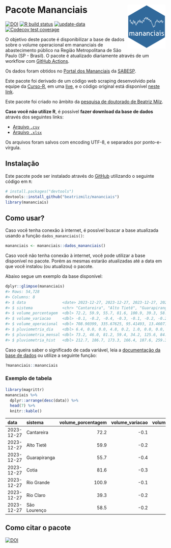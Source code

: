 
<!-- README.md is generated from README.Rmd. Please edit that file -->

# Pacote Mananciais <img src="man/figures/hexlogo.png" align="right" width = "120px"/>

<!-- badges: start -->

[![DOI](https://zenodo.org/badge/DOI/10.5281/zenodo.4733056.svg)](https://doi.org/10.5281/zenodo.4733056)
[![R build
status](https://github.com/beatrizmilz/mananciais/workflows/R-CMD-check/badge.svg)](https://github.com/beatrizmilz/mananciais/actions)
[![update-data](https://github.com/beatrizmilz/mananciais/actions/workflows/2-update_data.yaml/badge.svg)](https://github.com/beatrizmilz/mananciais/actions/workflows/2-update_data.yaml)
[![Codecov test
coverage](https://codecov.io/gh/beatrizmilz/mananciais/branch/master/graph/badge.svg)](https://codecov.io/gh/beatrizmilz/mananciais?branch=master)
<!-- badges: end -->

O objetivo deste pacote é disponibilizar a base de dados sobre o volume
operacional em mananciais de abastecimento público na Região
Metropolitana de São Paulo (SP - Brasil). O pacote é atualizado
diariamente através de um workflow com [GitHub
Actions](https://github.com/beatrizmilz/mananciais/actions).

Os dados foram obtidos no [Portal dos
Mananciais](http://mananciais.sabesp.com.br/Situacao) da
[SABESP](http://site.sabesp.com.br/site/Default.aspx).

Este pacote foi derivado de um código web scraping desenvolvido pela
equipe da [Curso-R](https://www.curso-r.com/), em uma
[live](https://youtu.be/jvZIxrMmOcQ), e o código original está
disponível [neste
link](https://github.com/curso-r/lives/blob/master/drafts/20200730_scraper_sabesp.R).

Este pacote foi criado no âmbito da [pesquisa de doutorado de Beatriz
Milz](https://beatrizmilz.github.io/tese/).

**Caso você não utilize R**, é possível **fazer download da base de
dados** através dos seguintes links:

- [Arquivo
  `.csv`](https://github.com/beatrizmilz/mananciais/raw/master/inst/extdata/mananciais.csv)
- [Arquivo
  `.xlsx`](https://github.com/beatrizmilz/mananciais/blob/master/inst/extdata/mananciais.xlsx?raw=true)

Os arquivos foram salvos com encoding UTF-8, e separados por
ponto-e-vírgula.

## Instalação

Este pacote pode ser instalado através do [GitHub](https://github.com/)
utilizando o seguinte código em `R`:

``` r
# install.packages("devtools")
devtools::install_github("beatrizmilz/mananciais")
library(mananciais)
```

## Como usar?

Caso você tenha conexão à internet, é possível buscar a base atualizada
usando a função `dados_mananciais()`:

``` r
mananciais <- mananciais::dados_mananciais() 
```

Caso você não tenha conexão à internet, você pode utilizar a base
disponível no pacote. Porém as mesmas estarão atualizadas até a data em
que você instalou (ou atualizou) o pacote.

Abaixo segue um exemplo da base disponível:

``` r
dplyr::glimpse(mananciais)
#> Rows: 54,728
#> Columns: 8
#> $ data                <date> 2023-12-27, 2023-12-27, 2023-12-27, 2023-12-27, 2…
#> $ sistema             <chr> "Cantareira", "Alto Tietê", "Guarapiranga", "Cotia…
#> $ volume_porcentagem  <dbl> 72.2, 59.9, 55.7, 81.6, 100.9, 39.3, 58.5, 72.3, 6…
#> $ volume_variacao     <dbl> -0.1, -0.2, -0.4, -0.3, -0.1, -0.2, -0.2, -0.1, -0…
#> $ volume_operacional  <dbl> 708.90399, 335.67625, 95.41493, 13.46071, 113.1387…
#> $ pluviometria_dia    <dbl> 6.4, 0.0, 0.0, 4.8, 0.2, 1.0, 0.0, 0.0, 0.0, 0.0, …
#> $ pluviometria_mensal <dbl> 73.2, 46.0, 81.2, 59.4, 34.2, 125.6, 84.6, 66.8, 4…
#> $ pluviometria_hist   <dbl> 212.7, 186.7, 173.3, 166.4, 187.6, 259.3, 214.3, 2…
```

Caso queira saber o significado de cada variável, leia a [documentação
da base de
dados](https://beatrizmilz.github.io/mananciais/reference/mananciais.html)
ou utilize a seguinte função:

``` r
?mananciais::mananciais
```

### Exemplo de tabela

``` r
library(magrittr)
mananciais %>% 
  dplyr::arrange(desc(data)) %>% 
  head(7) %>%
  knitr::kable()
```

| data       | sistema      | volume_porcentagem | volume_variacao | volume_operacional | pluviometria_dia | pluviometria_mensal | pluviometria_hist |
|:-----------|:-------------|-------------------:|----------------:|-------------------:|-----------------:|--------------------:|------------------:|
| 2023-12-27 | Cantareira   |               72.2 |            -0.1 |          708.90399 |              6.4 |                73.2 |             212.7 |
| 2023-12-27 | Alto Tietê   |               59.9 |            -0.2 |          335.67625 |              0.0 |                46.0 |             186.7 |
| 2023-12-27 | Guarapiranga |               55.7 |            -0.4 |           95.41493 |              0.0 |                81.2 |             173.3 |
| 2023-12-27 | Cotia        |               81.6 |            -0.3 |           13.46071 |              4.8 |                59.4 |             166.4 |
| 2023-12-27 | Rio Grande   |              100.9 |            -0.1 |          113.13879 |              0.2 |                34.2 |             187.6 |
| 2023-12-27 | Rio Claro    |               39.3 |            -0.2 |            5.37494 |              1.0 |               125.6 |             259.3 |
| 2023-12-27 | São Lourenço |               58.5 |            -0.2 |           51.98359 |              0.0 |                84.6 |             214.3 |

## Como citar o pacote

[![DOI](https://zenodo.org/badge/DOI/10.5281/zenodo.4733056.svg)](https://doi.org/10.5281/zenodo.4733056)
